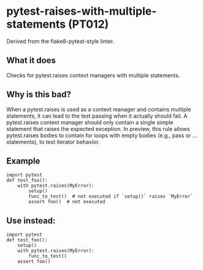 # pytest-raises-with-multiple-statements (PT012)
Derived from the flake8-pytest-style linter.
## What it does
Checks for pytest.raises context managers with multiple statements.
## Why is this bad?
When a pytest.raises is used as a context manager and contains multiple
statements, it can lead to the test passing when it actually should fail.
A pytest.raises context manager should only contain a single simple
statement that raises the expected exception.
In preview, this rule allows pytest.raises bodies to contain for
loops with empty bodies (e.g., pass or ... statements), to test
iterator behavior.
## Example
```
import pytest
def test_foo():
    with pytest.raises(MyError):
        setup()
        func_to_test()  # not executed if `setup()` raises `MyError`
        assert foo()  # not executed
```
## Use instead:
```
import pytest
def test_foo():
    setup()
    with pytest.raises(MyError):
        func_to_test()
    assert foo()
```